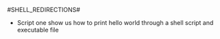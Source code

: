 #SHELL_REDIRECTIONS#

* Script one show us how to print hello world through a shell script and executable file
